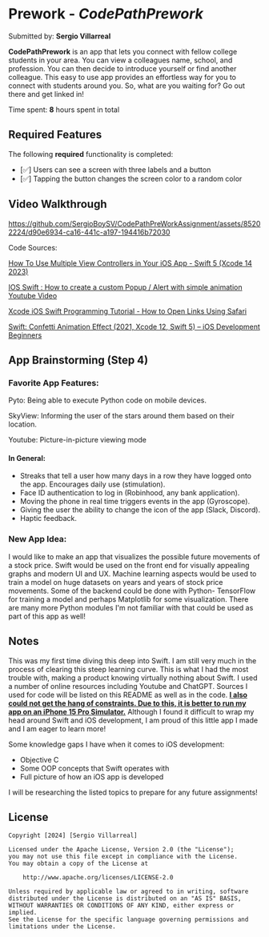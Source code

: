 # Prework - *CodePathPrework*

Submitted by: **Sergio Villarreal**

**CodePathPrework** is an app that lets you connect with fellow college students in your area. You can view a colleagues name, school, and profession. You can then decide to introduce yourself or find another colleague. This easy to use app provides an effortless way for you to connect with students around you. So, what are you waiting for? Go out there and get linked in!

Time spent: **8** hours spent in total

## Required Features

The following **required** functionality is completed:

- [✅] Users can see a screen with three labels and a button
- [✅] Tapping the button changes the screen color to a random color
 
## Video Walkthrough

https://github.com/SergioBoySV/CodePathPreWorkAssignment/assets/85202224/d90e6934-ca16-441c-a197-194416b72030

Code Sources:

[How To Use Multiple View Controllers in Your iOS App - Swift 5 (Xcode 14 2023)](https://www.youtube.com/watch?v=AiKBxiHdFYo)

[IOS Swift : How to create a custom Popup / Alert with simple animation Youtube Video](https://www.youtube.com/watch?v=vtSVY2RrDGM)

[Xcode iOS Swift Programming Tutorial - How to Open Links Using Safari](https://www.youtube.com/watch?v=Epb_ZZBFZIs)

[Swift: Confetti Animation Effect (2021, Xcode 12, Swift 5) – iOS Development Beginners](https://www.youtube.com/watch?v=YosPD7eFvcE)

## App Brainstorming (Step 4)

### Favorite App Features:
Pyto: Being able to execute Python code on mobile devices.

SkyView: Informing the user of the stars around them based on their location.

Youtube: Picture-in-picture viewing mode

#### In General:
- Streaks that tell a user how many days in a row they have logged onto the app. Encourages daily use (stimulation).
- Face ID authentication to log in (Robinhood, any bank application).
- Moving the phone in real time triggers events in the app (Gyroscope).
- Giving the user the ability to change the icon of the app (Slack, Discord).
- Haptic feedback.

### New App Idea:
I would like to make an app that visualizes the possible future movements of a stock price. Swift would be used on the front end for visually appealing graphs and modern UI and UX. Machine learning aspects would be used to train a model on huge datasets on years and years of stock price movements. Some of the backend could be done with Python- TensorFlow for training a model and perhaps Matplotlib for some visualization. There are many more Python modules I'm not familiar with that could be used as part of this app as well!


## Notes

This was my first time diving this deep into Swift. I am still very much in the process of clearing this steep learning curve. This is what I had the most trouble with, making a product knowing virtually nothing about Swift. I used a number of online resources including Youtube and ChatGPT. Sources I used for code will be listed on this README as well as in the code. <ins>**I also could not get the hang of constraints. Due to this, it is better to run my app on an iPhone 15 Pro Simulator.**</ins> Although I found it difficult to wrap my head around Swift and iOS development, I am proud of this little app I made and I am eager to learn more! 

Some knowledge gaps I have when it comes to iOS development:
- Objective C
- Some OOP concepts that Swift operates with
- Full picture of how an iOS app is developed

I will be researching the listed topics to prepare for any future assignments!

## License

    Copyright [2024] [Sergio Villarreal]

    Licensed under the Apache License, Version 2.0 (the "License");
    you may not use this file except in compliance with the License.
    You may obtain a copy of the License at

        http://www.apache.org/licenses/LICENSE-2.0

    Unless required by applicable law or agreed to in writing, software
    distributed under the License is distributed on an "AS IS" BASIS,
    WITHOUT WARRANTIES OR CONDITIONS OF ANY KIND, either express or implied.
    See the License for the specific language governing permissions and
    limitations under the License.
